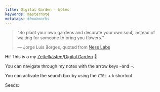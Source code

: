 ```yaml
---
title: Digital Garden - Notes
keywords: masternote
metatags: #bookmarks
---
```


> “So plant your own gardens and decorate your own soul, instead of waiting for someone to bring you flowers.”
>
> — Jorge Luis Borges, quoted from [Ness Labs](https://nesslabs.com/mind-garden)

Hi! This is a my [Zettelkästen](https://zettelkasten.de/introduction/)/[Digital Garden](https://github.com/MaggieAppleton/digital-gardeners) 🌱

You can navigate through my notes with the arrow keys `←`and `→`.

 You can activate the search box by using the `CTRL` + `k` shortcut

Seeds: